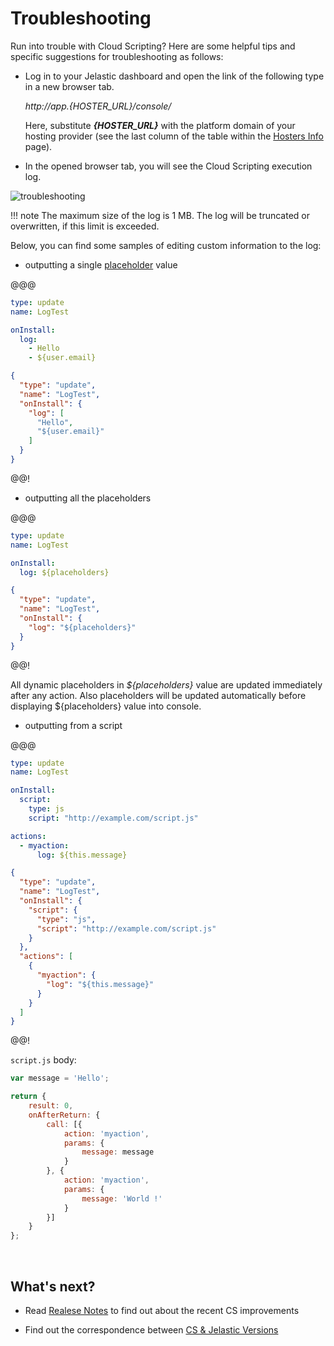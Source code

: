 # Troubleshooting

Run into trouble with Cloud Scripting? Here are some helpful tips and specific suggestions for troubleshooting as follows:                             

* Log in to your Jelastic dashboard and open the link of the following type in a new browser tab.                            

    *http://app.{HOSTER_URL}/console/*                       
    
    Here, substitute <b>*{HOSTER_URL}*</b>  with the platform domain of your hosting provider (see the last column of the table within the <a href="https://docs.jelastic.com/jelastic-hoster-info" target="_blank">Hosters Info</a> page).                                           

* In the opened browser tab, you will see the Cloud Scripting execution log.                                                               
    
![troubleshooting](img/troubleshooting.jpg)          

!!! note
    The maximum size of the log is 1 MB. The log will be truncated or overwritten, if this limit is exceeded.

Below, you can find some samples of editing custom information to the log:                      

- outputting a single <a href="/1.5.2/creating-manifest/placeholders/" target="blank">placeholder</a> value                     

@@@
```yaml
type: update
name: LogTest

onInstall:
  log:
    - Hello
    - ${user.email}
```
``` json
{
  "type": "update",
  "name": "LogTest",
  "onInstall": {
    "log": [
      "Hello",
      "${user.email}"
    ]
  }
}
```
@@!

- outputting all the placeholders              

@@@
```yaml
type: update
name: LogTest

onInstall:
  log: ${placeholders}
```
``` json
{
  "type": "update",
  "name": "LogTest",
  "onInstall": {
    "log": "${placeholders}"
  }
}
```
@@!

All dynamic placeholders in *\${placeholders}* value are updated immediately after any action. Also placeholders will be updated automatically before displaying \${placeholders} value into console.

- outputting from a script             

@@@
```yaml
type: update
name: LogTest

onInstall:
  script:
    type: js
    script: "http://example.com/script.js"

actions:
  - myaction:
      log: ${this.message}
```
``` json  
{
  "type": "update",
  "name": "LogTest",
  "onInstall": {
    "script": {
      "type": "js",
      "script": "http://example.com/script.js"
    }
  },
  "actions": [
    {
      "myaction": {
        "log": "${this.message}"
      }
    }
  ]
}
```
@@!

`script.js` body:      

``` javascript                                               
var message = 'Hello';

return { 
    result: 0, 
    onAfterReturn: {
        call: [{
            action: 'myaction', 
            params: {
                message: message
            } 
        }, {
            action: 'myaction',
            params: {
                message: 'World !'
            }
        }] 
    } 
};
```
<br>
<h2> What's next?</h2>    

- Read <a href="/releasenotes/" target="_blank">Realese Notes</a> to find out about the recent CS improvements                    

- Find out the correspondence between <a href="/jelastic-cs-correspondence/" target="_blank">CS & Jelastic Versions</a>          


<!--## Logging-->
<!--Work in progress...-->
<!--
add example 
2 procedures:
- log - public_html/cs.txt (do not forget to limit log) 
- getLogLink 
-->


<!--## Checking event subscribers list-->
<!--Work in progress...-->
<!-- think how to do that -->